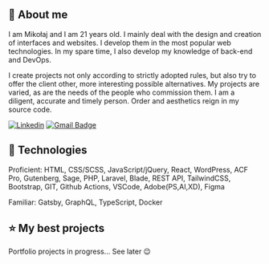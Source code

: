 ## 🙍 About me

I am Mikołaj and I am 21 years old. I mainly deal with the design and creation of interfaces and websites. I develop them in the most popular web technologies. In my spare time, I also develop my knowledge of back-end and DevOps.

I create projects not only according to strictly adopted rules, but also try to offer the client other, more interesting possible alternatives. My projects are varied, as are the needs of the people who commission them. I am a diligent, accurate and timely person. Order and aesthetics reign in my source code.

[![Linkedin](https://img.shields.io/badge/-LinkedIn-blue?style=flat-square&logo=Linkedin&logoColor=white&link=https://www.linkedin.com/in/mikolaj-brzycki/)](https://www.linkedin.com/in/mikolaj-brzycki/)
[![Gmail Badge](https://img.shields.io/badge/-Gmail-c14438?style=flat-square&logo=Gmail&logoColor=white&link=mailto:mikibrzycki@gmail.com)](mailto:mikibrzycki@gmail.com)


## 🔧 Technologies

Proficient: HTML, CSS/SCSS, JavaScript/jQuery, React, WordPress, ACF Pro, Gutenberg, Sage, PHP, Laravel, Blade, REST API, TailwindCSS, Bootstrap, GIT, Github Actions, VSCode, Adobe(PS,AI,XD), Figma

Familiar: Gatsby, GraphQL, TypeScript, Docker

## ⭐ My best projects

Portfolio projects in progress... See later 😉
